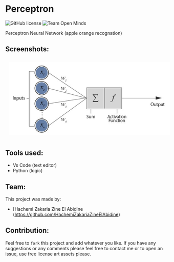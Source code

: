 # Perceptron 

![GitHub license](https://img.shields.io/github/license/open-minds/Train_Track_Repair_GGJ2020.svg)
![Team Open Minds](https://img.shields.io/badge/Members%20of-Team%20Open%20Minds-blue.svg?color=0099CC)

Perceptron Neural Network (apple orange recognation)

## Screenshots:

<img src="images\perceptron.jpg" style="margin: 10px">
	


## Tools used:
* Vs Code (text editor)
* Python (logic)


## Team:
This project was made by: 
* [Hachemi Zakaria Zine El Abidine (https://github.com/HachemiZakariaZineElAbidine)


## Contribution:
Feel free to `fork` this project and add whatever you like. If you have any suggestions or any comments please feel free to contact me or to open an issue, use free license art assets please.